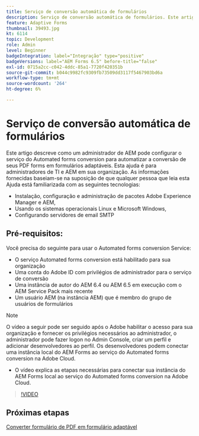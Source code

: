 ```yaml
---
title: Serviço de conversão automática de formulários
description: Serviço de conversão automática de formulários. Este artigo descreve como um administrador de AEM pode configurar o serviço do Automated forms conversion para automatizar a conversão de seus PDF forms em formulários adaptáveis. Esta ajuda é para administradores de TI e AEM em sua organização.
feature: Adaptive Forms
thumbnail: 39493.jpg
kt: 6114
topic: Development
role: Admin
level: Beginner
badgeIntegration: label="Integração" type="positive"
badgeVersions: label="AEM Forms 6.5" before-title="false"
exl-id: 0715a2cc-c042-4ddc-85a1-7720f420351b
source-git-commit: b044c9982fc9309fb73509dd3117f5467903bd6a
workflow-type: tm+mt
source-wordcount: '264'
ht-degree: 6%

---
```


# Serviço de conversão automática de formulários

Este artigo descreve como um administrador de AEM pode configurar o serviço do Automated forms conversion para automatizar a conversão de seus PDF forms em formulários adaptáveis. Esta ajuda é para administradores de TI e AEM em sua organização. As informações fornecidas baseiam-se na suposição de que qualquer pessoa que leia esta Ajuda está familiarizada com as seguintes tecnologias:

* Instalação, configuração e administração de pacotes Adobe Experience Manager e AEM,
* Usando os sistemas operacionais Linux e Microsoft Windows,
* Configurando servidores de email SMTP

## Pré-requisitos:

Você precisa do seguinte para usar o Automated forms conversion Service:

* O serviço Automated forms conversion está habilitado para sua organização
* Uma conta do Adobe ID com privilégios de administrador para o serviço de conversão
* Uma instância de autor do AEM 6.4 ou AEM 6.5 em execução com o AEM Service Pack mais recente
* Um usuário AEM (na instância AEM) que é membro do grupo de usuários de formulários

>[!NOTE]
>O vídeo a seguir pode ser seguido após o Adobe habilitar o acesso para sua organização e fornecer os privilégios necessários ao administrador, o administrador pode fazer logon no Admin Console, criar um perfil e adicionar desenvolvedores ao perfil. Os desenvolvedores podem conectar uma instância local do AEM Forms ao serviço do Automated forms conversion na Adobe Cloud.

* O vídeo explica as etapas necessárias para conectar sua instância do AEM Forms local ao serviço do Automated forms conversion na Adobe Cloud.

>[!VIDEO](https://video.tv.adobe.com/v/39493?quality=12&learn=on)

## Próximas etapas

[Converter formulário de PDF em formulário adaptável](./convert-pdf-form-into-adaptive-form.md)